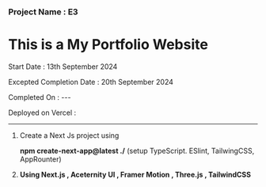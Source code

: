 ### Project Name : E3
# This is a My Portfolio Website



Start Date : 13th September 2024 

Excepted Completion Date : 20th September 2024

Completed On : --- 

Deployed on Vercel : 

---------------------------------------------------------------------------------------------------------

1. Create a Next Js project using
 
   <b>npm create-next-app@latest ./</b>
   (setup TypeScript. ESlint, TailwingCSS, AppRounter)

2. <b>Using Next.js , Aceternity UI , Framer Motion , Three.js , TailwindCSS</b>
